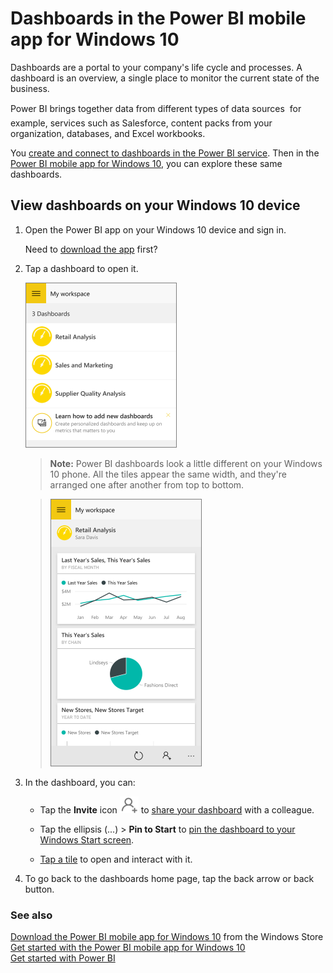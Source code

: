 <properties 
   pageTitle="Dashboards in the Power BI mobile app for Windows 10"
   description="Dashboards in the Power BI mobile app for Windows 10"
   services="powerbi" 
   documentationCenter="" 
   authors="maggiesMSFT" 
   manager="mblythe" 
   editor=""
   tags=""/>
 
<tags
   ms.service="powerbi"
   ms.devlang="NA"
   ms.topic="article"
   ms.tgt_pltfrm="NA"
   ms.workload="powerbi"
   ms.date="01/13/2016"
   ms.author="maggies"/>

# Dashboards in the Power BI mobile app for Windows 10  

Dashboards are a portal to your company's life cycle and processes. A dashboard is an overview, a single place to monitor the current state of the business. 

Power BI brings together data from different types of data sources &#151; for example, services such as Salesforce, content packs from your organization, databases, and Excel workbooks.

You [create and connect to dashboards in the Power BI service](powerbi-service-dashboards.md). Then in the [Power BI mobile app for Windows 10](powerbi-mobile-win10phone-app-get-started.md), you can explore these same dashboards.

## View dashboards on your Windows 10 device  
1.  Open the Power BI app on your Windows 10 device and sign in.

    Need to [download the app](http://go.microsoft.com/fwlink/?LinkID=544867) first?

2.  Tap a dashboard to open it.   

    ![](media/powerbi-mobile-dashboards-in-the-win10phone-app/PBI_Win10Ph_DashHome.png)

    >**Note:**  Power BI dashboards look a little different on your Windows 10 phone. All the tiles appear the same width, and they're arranged one after another from top to bottom.

    >   ![](media/powerbi-mobile-dashboards-in-the-win10phone-app/WPI_Win10Ph_Dash.png)

5.  In the dashboard, you can:

    -   Tap the **Invite** icon ![](media/powerbi-mobile-dashboards-in-the-win10phone-app/PBI_Andr_InviteIcon.png) to [share your dashboard](powerbi-mobile-share-a-dashboard-from-the-win10phone-app.md) with a colleague.
    -   Tap the ellipsis (...) > **Pin to Start** to [pin the dashboard to your Windows Start screen](powerbi-mobile-pin-dashboard-from-win10phone-app.md). 

    -   [Tap a tile](powerbi-mobile-tiles-in-the-win10phone-app.md) to open and interact with it.
    

6.  To go back to the dashboards home page, tap the back arrow or back button.

### See also  
[Download the Power BI mobile app for Windows 10](http://go.microsoft.com/fwlink/?LinkID=544867) from the Windows Store  
[Get started with the Power BI mobile app for Windows 10](powerbi-mobile-win10phone-app-get-started.md)  
[Get started with Power BI](powerbi-service-get-started.md)  
